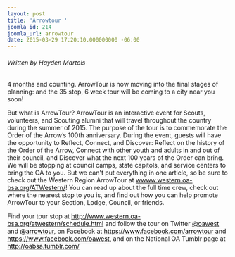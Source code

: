 ```yaml
---
layout: post
title: 'Arrowtour '
joomla_id: 214
joomla_url: arrowtour
date: 2015-03-29 17:20:10.000000000 -06:00
---
```

<h6>Written by Hayden Martois</h6>
<p>4 months and counting. ArrowTour is now moving into the final stages of planning: and the 35 stop, 6 week tour will be coming to a city near you soon!</p>
<p>But what is ArrowTour? ArrowTour is an interactive event for Scouts, volunteers, and Scouting alumni that will travel throughout the country during the summer of 2015. The purpose of the tour is to commemorate the Order of the Arrow&rsquo;s 100th anniversary. During the event, guests will have the opportunity to Reflect, Connect, and Discover: Reflect on the history of the Order of the Arrow, Connect with other youth and adults in and out of their council, and Discover what the next 100 years of the Order can bring. We will be stopping at council camps, state capitols, and service centers to bring the OA to you. But we can't put everything in one article, so be sure to check out the Western Region ArrowTour at <a href="www.western.oa-bsa.org/ATWestern/" style="color: #000;">wwww.western.oa-bsa.org/ATWestern/</a>! You can read up about the full time crew, check out where the nearest stop to you is, and find out how you can help promote ArrowTour to your Section, Lodge, Council, or friends.</p>
<p>Find your tour stop at <a href="http://www.western.oa-bsa.org/atwestern/schedule.html" style="color: #000;">http://www.western.oa-bsa.org/atwestern/schedule.html</a> and follow the tour on Twitter <a href="https://www.twitter.com/oawest" style="color: #000;">@oawest</a> and <a href="https://twitter.com/arrowtour" style="color: #000;">@arrowtour</a>, on Facebook at <a href="https://www.facebook.com/arrowtour" style="color: #000;">https://www.facebook.com/arrowtour</a> and <a href="https://www.facebook.com/oawest" style="color: #000;">https://www.facebook.com/oawest</a>, and on the National OA Tumblr page at <a href="http://oabsa.tumblr.com/" style="color: #000;">http://oabsa.tumblr.com/</a>
</p>
